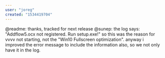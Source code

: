 ```yaml
---
user: "joreg"
created: "1534419704"
---
```


@readme: thanks, tracked for next release
@sunep: the log says: "Addflow5.ocx not registered. Run setup.exe!" so this was the reason for vvvv not starting, not the "Win10 Fullscreen optimization". anyway i improved the error message to include the information also, so we not only have it in the log.

